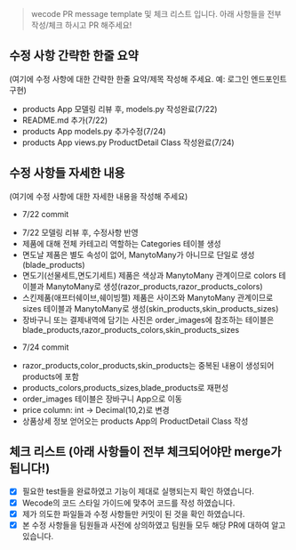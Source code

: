 > wecode PR message template 및 체크 리스트 입니다.
> 아래 사항들을 전부 작성/체크 하시고 PR 해주세요!

## 수정 사항 간략한 한줄 요약

(여기에 수정 사항에 대한 간략한 한줄 요약/제목 작성해 주세요. 예: 로그인 엔드포인트 구현)

- products App 모델링 리뷰 후, models.py 작성완료(7/22)
- README.md 추가(7/22)
- products App models.py 추가수정(7/24)
- products App views.py ProductDetail Class 작성완료(7/24)

## 수정 사항들 자세한 내용

(여기에 수정 사항에 대한 자세한 내용을 작성해 주세요)

- 7/22 commit

* 7/22 모델링 리뷰 후, 수정사항 반영
* 제품에 대해 전체 카테고리 역할하는 Categories 테이블 생성
* 면도날 제품은 별도 속성이 없어, ManytoMany가 아니므로 단일로 생성(blade_products)
* 면도기(선물세트,면도기세트) 제품은 색상과 ManytoMany 관계이므로 colors 테이블과 ManytoMany로 생성(razor_products,razor_products_colors)
* 스킨제품(애프터쉐이브,쉐이빙젤) 제품은 사이즈와 ManytoMany 관계이므로 sizes 테이블과 ManytoMany로 생성(skin_products,skin_products_sizes)
* 장바구니 또는 결제내역에 담기는 사진은 order_images에 참조하는 테이블은 blade_products,razor_products_colors,skin_products_sizes

- 7/24 commit

* razor_products,color_products,skin_products는 중복된 내용이 생성되어 products에 포함
* products_colors,products_sizes,blade_products로 재편성
* order_images 테이블은 장바구니 App으로 이동
* price column: int -> Decimal(10,2)로 변경
* 상품상세 정보 얻어오는 products App의 ProductDetail Class 작성

## 체크 리스트 (아래 사항들이 전부 체크되어야만 merge가 됩니다!)

- [x] 필요한 test들을 완료하였고 기능이 제대로 실행되는지 확인 하였습니다.
- [x] Wecode의 코드 스타일 가이드에 맞추어 코드를 작성 하였습니다.
- [x] 제가 의도한 파일들과 수정 사항들만 커밋이 된 것을 확인 하였습니다.
- [x] 본 수정 사항들을 팀원들과 사전에 상의하였고 팀원들 모두 해당 PR에 대하여 알고 있습니다.
